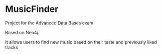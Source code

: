 # MusicFinder
Project for the Advanced Data Bases exam. 

Based on Neo4j.

It allows users to find new music based on their taste and previously liked tracks
